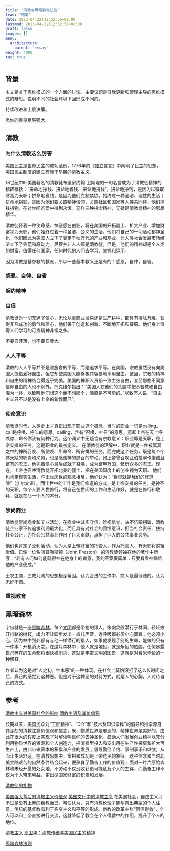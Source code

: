 ```yaml
---
title: "清教与黑暗森林法则"
lead: "随笔"
date: 2023-04-22T12:52:56+08:00
lastmod: 2023-04-22T12:52:56+08:00
draft: false
images: []
menu:
  architecture:
    parent: "essay"
weight: 4000
toc: true
---
```


## 背景

本文是关于思维模式的一个方面的讨论。主要议题是自我更新和管理主导的思维模式的辩思。说明不同的社会环境下回形成不同的。

持续改进和上层决策。

[愿你的善良足够强大](http://www.zreading.cn/archives/7543.html)

## 清教
### 为什么清教这么厉害
美国民主是世界民主的成功范例，1776年的《独立宣言》中阐明了民主的思想，美国民主制度的建立有赖于早期的清教主义。

18世纪中叶美国著名的清教徒布道家约翰·卫斯理的一句名言成为了清教徒精神的精辟概括：“拼命地挣钱、拼命地省钱、拼命地捐钱”。拼命地挣钱，是因为以赚取财富为天职；拼命地省钱，是因为他们克制禁欲，始终过一种圣洁、理性的生活；拼命地捐钱，是因为他们要关照精神信仰、关照社区和国家等人类共同体，他们捐钱捐物，在对世间的爱中得到永恒。这样三种拼命精神，无疑是清教徒精神的思想精华。

清教徒怀着一种使命感、神圣感在创业，将在美国的开拓疆土、扩大产业、增加财富视为天职，他们始终过着一种圣洁、公义的生活，他们将自己的一切活动都神圣化，他们因此为美国人立下了奠定千秋万代的产业和基业，为人类社会发展市场经济立下了典范和原动力。尽管并非人人都是清教徒，但是，他们的精神却是全人类的财富，值得任何国家、任何时代的人们去学习、掌握和运用。


因为清教是基督教的教派，所以一些基本教义还是有的：感恩，自律，自省。

### 感恩、自律、自省


### 契约精神


### 自信

清教徒对一切充满了信心，无论从事商业贸易还是生产耕种，都具有排除万难、获得非凡成功的勇气和信心，他们善于创造和创新，不断地开拓和征服。他们身上值得人们学习的可贵精神非常之多。


不妄自菲薄，也不妄自尊大。

### 人人平等

清教的人人平等并不是谁施舍的平等，而是追求平等。在美国，宗教虽然没有向美国人提倡爱好自由，但它却使美国人能够极其容易地享用自由。这里，宗教的精神和自由的精神结合得近乎完美。美国的神职人员都一致主张自由，甚至那些不同意信仰自由的人也不例外。托克维尔指出：“美国人在他们的头脑中把基督教和自由混为一体，以致叫他们想这个而不想那个，简直是不可能的。”以致有人说，“自由主义只不过是没有上帝的新教而已”。

### 使命意识

清教徒时代，人类史上才真正出现了职业这个概念。当时的职业一词是calling。call是呼唤、呼叫的意思。calling，含有“召唤、神召”的意思，意即上帝在天上呼唤你、命令你该有何种行为。这个词义中无疑含有宗教意义：职业即是天职，是上帝安排的任务，这是职业的最初定义。
在清教徒的理解中，职业就是一件被冥冥之中的神所召唤、所使唤、所命令、所安排的任务，而完成这个任务，既是每个个体天赋的职责和义务，也是感谢神的恩召的举动。如上帝曾召唤亚伯拉罕作虔诚且 富有的君王，他凭着信心最后成就了召唤，成为富甲万国、繁衍众多的君王。现在，上帝也召唤清教徒开拓北美的疆土，把在美国国度上的创业视为天职。
他们也肯定现实生活，与出世厌世的观念相反，他们认为：“世界就是我们的修道院”（加尔文语）。而尘世中的工作是我们修道的方式，是上帝安排的任务，是神圣的天职。每个人要入世修行，将自己在世间的工作和生活作好，就是在修行和敬拜，就是在尽一个人的本分。

### 崇尚商业

清教徒崇尚商业和工业活动，在商业中诚实守信、珍视信誉、决不坑蒙拐骗，清教徒企业家不仅追求利润最大化，而且具有对社会的回馈意识，担当社会责任、扶持社会公正，为社会公益事业作出了巨大贡献，承担了巨大的公共事业义务。

他们也肯定了营利活动，认为人是上帝财富的托管人，作为托管人，有天职将财富增值。正像一位名叫普勒斯顿（John Preston） 的清教徒领袖在他的著作中所写：“若有人问如何能晓得神在他身上的旨意，我的答案很简单：只要看看神赐给他的产业便成。”

士农工商，三教九流的思想根深蒂固。认为合法的工作中，商人是最低贱的。认为无奸不商。


### 重视教育

## 黑暗森林
宇宙就是一座[黑暗森林](https://baike.baidu.com/item/%E9%BB%91%E6%9A%97%E6%A3%AE%E6%9E%97/8725861)，每个[文明](https://baike.baidu.com/item/%E6%96%87%E6%98%8E/16025003)都是带枪的猎人，像幽灵般潜行于林间，轻轻拨开挡路的树枝，竭力不让脚步发出一点儿声音，连呼吸都必须小心翼翼：他必须小心，因为林中到处都有与他一样潜行的猎人，如果他发现了别的生命，能做的只有一件事：开枪消灭之。在这片森林中，他人就是地狱，就是永恒的威胁，任何暴露自己存在的生命都将很快被消灭，这就是宇宙文明的图景，这就是对费米悖论的一种解释。

作者认为这是对“人之初，性本恶”的一种体现。在社会上莫怕滚打了这么长时间之后，真正的感觉到这种恶。但是对于这种恶的对待方式，就是人的心胸，人对待自己的方式。

## 参考
[清教主义对美国社会的影响](https://zhidao.baidu.com/question/80750890.html)
[清教主语及其价值观](https://www.doc88.com/p-1874881394088.html)

长期以来，美国民众对“工匠精神”、“DIY”和“技术及知识崇拜”的倡导和推崇源自其深刻的清教注意价值观和信念，既，物质世界是邪恶的，精神世界是美好的，由此在很大的程度上实现了对解读叫信仰的去神圣化，鼓励人们发展创业精神以充分利用物质世界的资源和个人创造力，把消费型投入和支出用在生产性投资和扩大再生产上，由此带来资本的积累和产业的发展；倡导勤俭节约、限制享乐和纵欲，从而让生活舒适。在清教思想中，富裕和成功是上帝选民的象征。这种信念和当时北美大陆艰苦的自然条件结合起来，便孕育了勤奋工作的价值观：面对一片片原始森林和未经开垦的处女地，不劳动不仅没收获更可能危及个人的生存，而勤奋工作不仅为个人带来利益，更出尽国家财富的积累和发展。

[清教徒的礼物](https://book.douban.com/subject/26760576/)

[美国强大背后的清教主义价值观](https://wenku.baidu.com/view/41708e5e760bf78a6529647d27284b73f24236ab.html)
[美国文化中的清教主义](https://www.docin.com/p-1719954616.html)
在美国社会，自由主义只不过是没有上帝的新教而已。韦伯认为，只有清教伦理才能孕育出典型的个人注意，传统的基督教有利于突变主义和平等的形成。新教的改革主张“因信得救”，个人可以和上帝直接进行交流，这就降低了教会在个人得救中的作用，提升了个人的地位。


[清教主义](https://baike.baidu.com/item/%E6%B8%85%E6%95%99%E4%B8%BB%E4%B9%89/8875405)
[高卫华：清教传统与美国民主的精神](https://cul.qq.com/a/20130716/007641.htm)


[黑暗森林法则](https://baike.baidu.com/item/%E9%BB%91%E6%9A%97%E6%A3%AE%E6%9E%97%E6%B3%95%E5%88%99/828514?fr=aladdin)




